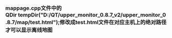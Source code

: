 ### mappage.cpp文件中的QDir&nbsp;tempDir("D:/QT/upper_monitor_0.8.7_v2/upper_monitor_0.8.7/map/test.html");修改成test.html文件在对应主机上的绝对路径才可以显示离线地图
